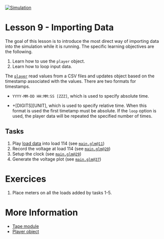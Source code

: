 [![Simulation](../../actions/workflows/main.yml/badge.svg)](../../actions/workflows/main.yml)

# Lesson 9 - Importing Data

The goal of this lesson is to introduce the most direct way of importing data into the simulation while it is running.  The specific learning objectives are the following.

1. Learn how to use the `player` object.
2. Learn how to loop input data.

The [`player`](https://docs.gridlabd.us/index.html?owner=arras-energy&project=gridlabd&branch=master&folder=/Module/Tape&doc=/Module/Tape/Player.md) read values from a CSV files and updates object based on the timestamp associated with the values.  There are two formats for timestamps.

- `YYYY-MM-DD HH:MM:SS [ZZZ]`, which is used to specify absolute time.

- +[DIGITS][UNIT], which is used to specify relative time. When this format is used the first timetamp must be absolute. If the `loop` option is used, the player data will be repeated the specified number of times.

## Tasks

1. Play [load data](load_114.csv) into load 114 (see [`main.glm@11`](main.glm#L12-L18))
2. Record the voltage at load 114 (see [`main.glm@20`](main.glm#L21-L27))
3. Setup the clock (see [`main.glm@29`](main.glm#L30-L35))
4. Generate the voltage plot (see [`main.glm@37`](main.glm#L38))

# Exercices

1. Place meters on all the loads added by tasks 1-5.

# More Information

* [Tape module](https://docs.gridlabd.us/index.html?owner=arras-energy&project=gridlabd&branch=master&folder=/Module&doc=/Module/Tape.md)
* [Player object](https://docs.gridlabd.us/index.html?owner=arras-energy&project=gridlabd&branch=master&folder=/Module/Tape&doc=/Module/Tape/Player.md)
